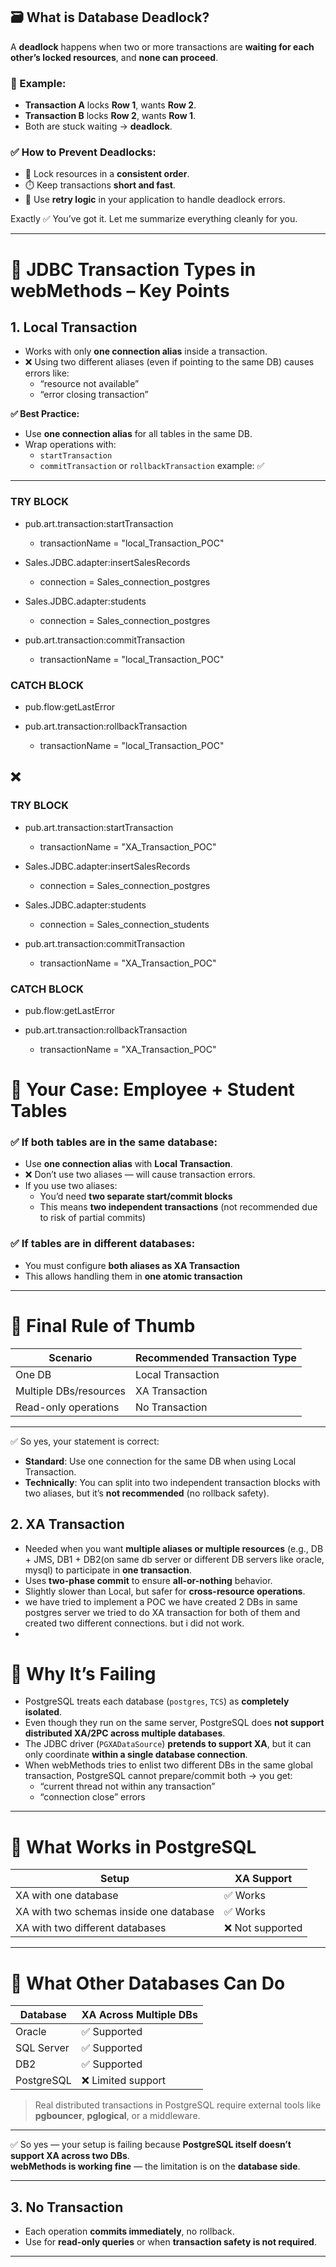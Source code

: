 ## 🗃️ What is Database Deadlock?

A **deadlock** happens when two or more transactions are **waiting for each other’s locked resources**, and **none can proceed**.

### 🔁 Example:

- **Transaction A** locks **Row 1**, wants **Row 2**.
- **Transaction B** locks **Row 2**, wants **Row 1**.
- Both are stuck waiting → **deadlock**.

### ✅ How to Prevent Deadlocks:

- 🔄 Lock resources in a **consistent order**.
- ⏱️ Keep transactions **short and fast**.
- 🔁 Use **retry logic** in your application to handle deadlock errors.

Exactly ✅ You’ve got it. Let me summarize everything cleanly for you.
 
 
---

# 🔹 JDBC Transaction Types in webMethods – Key Points

## 1. Local Transaction

- Works with only **one connection alias** inside a transaction.
- ❌ Using two different aliases (even if pointing to the same DB) causes errors like:
  - “resource not available”
  - “error closing transaction”

**✅ Best Practice:**
- Use **one connection alias** for all tables in the same DB.
- Wrap operations with:
  - `startTransaction`
  - `commitTransaction` or `rollbackTransaction`
example:
✅ 
---
### TRY BLOCK
- pub.art.transaction:startTransaction  
  - transactionName = "local_Transaction_POC"

- Sales.JDBC.adapter:insertSalesRecords  
  - connection = Sales_connection_postgres

- Sales.JDBC.adapter:students  
  - connection = Sales_connection_postgres

- pub.art.transaction:commitTransaction  
  - transactionName = "local_Transaction_POC"

### CATCH BLOCK
- pub.flow:getLastError

- pub.art.transaction:rollbackTransaction  
  - transactionName = "local_Transaction_POC"

❌
---
### TRY BLOCK
- pub.art.transaction:startTransaction  
  - transactionName = "XA_Transaction_POC"

- Sales.JDBC.adapter:insertSalesRecords  
  - connection = Sales_connection_postgres

- Sales.JDBC.adapter:students  
  - connection = Sales_connection_students

- pub.art.transaction:commitTransaction  
  - transactionName = "XA_Transaction_POC"

### CATCH BLOCK
- pub.flow:getLastError

- pub.art.transaction:rollbackTransaction  
  - transactionName = "XA_Transaction_POC"

  
# 🔹 Your Case: Employee + Student Tables

### ✅ If both tables are in the **same database**:
- Use **one connection alias** with **Local Transaction**.
- ❌ Don’t use two aliases — will cause transaction errors.
- If you use two aliases:
  - You’d need **two separate start/commit blocks**
  - This means **two independent transactions** (not recommended due to risk of partial commits)

### ✅ If tables are in **different databases**:
- You must configure **both aliases as XA Transaction**
- This allows handling them in **one atomic transaction**

---

# 🔹 Final Rule of Thumb

| Scenario                     | Recommended Transaction Type |
|-----------------------------|------------------------------|
| One DB                      | Local Transaction            |
| Multiple DBs/resources      | XA Transaction               |
| Read-only operations        | No Transaction               |

---

✅ So yes, your statement is correct:

- **Standard**: Use one connection for the same DB when using Local Transaction.
- **Technically**: You can split into two independent transaction blocks with two aliases, but it’s **not recommended** (no rollback safety).

## 2. XA Transaction

- Needed when you want **multiple aliases or multiple resources** (e.g., DB + JMS, DB1 + DB2(on same db server or different DB servers like oracle, mysql) to participate in **one transaction**.
- Uses **two-phase commit** to ensure **all-or-nothing** behavior.
- Slightly slower than Local, but safer for **cross-resource operations**.
- we have tried to implement a POC we have created 2 DBs in same postgres server we tried to do XA transaction for both of them and created two different connections. but i did not work.
- 
 # 🔹 Why It’s Failing

- PostgreSQL treats each database (`postgres`, `TCS`) as **completely isolated**.
- Even though they run on the same server, PostgreSQL does **not support distributed XA/2PC across multiple databases**.
- The JDBC driver (`PGXADataSource`) **pretends to support XA**, but it can only coordinate **within a single database connection**.
- When webMethods tries to enlist two different DBs in the same global transaction, PostgreSQL cannot prepare/commit both → you get:
  - “current thread not within any transaction”
  - “connection close” errors

---

# 🔹 What Works in PostgreSQL

| Setup                                      | XA Support |
|-------------------------------------------|------------|
| XA with one database                      | ✅ Works    |
| XA with two schemas inside one database   | ✅ Works    |
| XA with two different databases           | ❌ Not supported |

---

# 🔹 What Other Databases Can Do

| Database       | XA Across Multiple DBs |
|----------------|------------------------|
| Oracle         | ✅ Supported            |
| SQL Server     | ✅ Supported            |
| DB2            | ✅ Supported            |
| PostgreSQL     | ❌ Limited support      |

> Real distributed transactions in PostgreSQL require external tools like **pgbouncer**, **pglogical**, or a middleware.

---

✅ So yes — your setup is failing because **PostgreSQL itself doesn’t support XA across two DBs**.  
**webMethods is working fine** — the limitation is on the **database side**.

---

## 3. No Transaction

- Each operation **commits immediately**, no rollback.
- Use for **read-only queries** or when **transaction safety is not required**.

---

 

